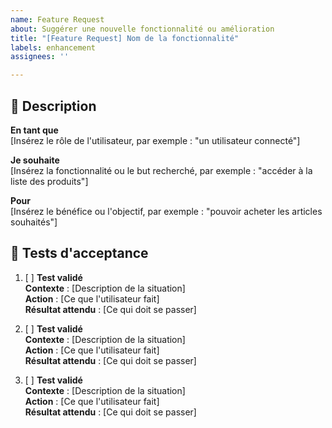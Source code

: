 ```yaml
---
name: Feature Request
about: Suggérer une nouvelle fonctionnalité ou amélioration
title: "[Feature Request] Nom de la fonctionnalité"
labels: enhancement
assignees: ''

---
```


## 📝 Description

**En tant que**  
[Insérez le rôle de l'utilisateur, par exemple : "un utilisateur connecté"]

**Je souhaite**  
[Insérez la fonctionnalité ou le but recherché, par exemple : "accéder à la liste des produits"]

**Pour**  
[Insérez le bénéfice ou l'objectif, par exemple : "pouvoir acheter les articles souhaités"]

## 📌 Tests d'acceptance
1. [ ] **Test validé**<br/>
    **Contexte** : [Description de la situation]<br/>
    **Action** : [Ce que l'utilisateur fait]<br/>
    **Résultat attendu** : [Ce qui doit se passer]<br/>

2. [ ] **Test validé**<br/>
    **Contexte** : [Description de la situation]<br/>
    **Action** : [Ce que l'utilisateur fait]<br/>
    **Résultat attendu** : [Ce qui doit se passer]<br/>

3. [ ] **Test validé**<br/>
    **Contexte** : [Description de la situation]<br/>
    **Action** : [Ce que l'utilisateur fait]<br/>
    **Résultat attendu** : [Ce qui doit se passer]<br/>
